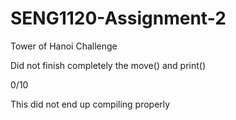 # SENG1120-Assignment-2

Tower of Hanoi Challenge

Did not finish completely the move() and print()


0/10 

This did not end up compiling properly
